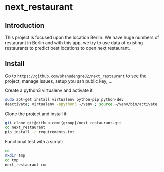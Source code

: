 # next_restaurant

## Introduction
This project is focused upon the location Berlin. We have huge numbers of restaurant in Berlin and with this app, we try to use data of existing restaurants to predict best locations to open next restaurant.

## Install

Go to `https://github.com/shanudengre82/next_restaurant` to see the project, manage issues,
setup you ssh public key, ...

Create a python3 virtualenv and activate it:

```bash
sudo apt-get install virtualenv python-pip python-dev
deactivate; virtualenv -ppython3 ~/venv ; source ~/venv/bin/activate
```

Clone the project and install it:

```bash
git clone git@github.com:{group}/next_restaurant.git
cd next_restaurant
pip install -r requirements.txt
```
Functional test with a script:

```bash
cd
mkdir tmp
cd tmp
next_restaurant-run
```
